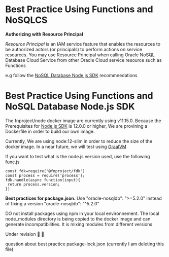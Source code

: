 # Best Practice Using Functions and NoSQLCS

**Authorizing with Resource Principal**

*Resource Principal* is an IAM service feature that enables the resources to
be authorized actors (or principals) to perform actions on service resources.
You may use Resource Principal when calling Oracle NoSQL Database Cloud
Service from other Oracle Cloud service resource such as Functions

e.g follow the [NoSQL Database Node.js SDK](https://github.com/oracle/nosql-node-sdk/blob/master/doc/guides/connect-cloud.md) recommnedations


# Best Practice Using Functions and NoSQL Database Node.js SDK

The fnproject/node docker image are currently using v11.15.0. Because the Prerequisites for [Node.js SDK](https://github.com/oracle/nosql-node-sdk/blob/master/README.md) is 12.0.0 or higher, 
We are provining a Dockerfile in order to build our own image.

Currently, We are using node:12-slim in order to reduce the size of the docker image. In a near future, we will test using [GraalVM](https://www.graalvm.org/)

If you want to test what is the node.js version used, use the following  func.js

```` 
const fdk=require('@fnproject/fdk')
const process = require('process');
fdk.handle(async function(input){
 return process.version;
})
````

**Best practices for package.json.** Use "oracle-nosqldb": ">=5.2.0" instead of fixing a version "oracle-nosqldb": "^5.2.0" 

DO not install packages using npm in your local environnement. The local node_modules directory is being copied to the docker image and can generate incompatibilities. 
It is mixing modules from different versions

Under revision 🚧 👷

question about best practice package-lock.json (currently I am deleting this file) 



